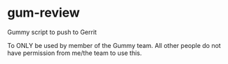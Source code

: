 gum-review
==========

Gummy script to push to Gerrit


To ONLY be used by member of the Gummy team. All other people do not have permission from me/the team to use this.
